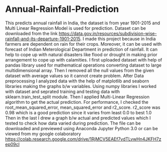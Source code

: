 # Annual-Rainfall-Prediction
This predicts annual rainfall in India, the dataset is from year 1901-2015 and Multi Linear Regression Model is used for prediction.
Dataset can be downloaded from the link https://data.gov.in/resources/subdivision-wise-rainfall-and-its-departure-1901-2015.
I made this project because in India farmers are dependent on rain for their crops.
Moreover, it can be used with forecast of Indian Meterological Department in prediction of rainfall.
It can help to cope up with natural disasters like flood or drought in making prior arrangement to cope up with calamities.
I first uploaded dataset with help of pandas library used for mathematical operations converting dataset to large multidimensional array.
Then I removed all the null values from the given dataset with average values so it cannot create problem.
After Data preprocessing I analyzed data with the help of matplotlib and seaborn libraries making the graphs b/w variables.
Using numpy libraries I worked with dataset and seprated training and testing data with sklearn.train_test_split module.
Then I applied Multi-Linear Regression algorithm to get the actual prediction.
For performance, I checked the root_mean_squared_error, mean_squared_error and r2_score.
r2_score was 0.98 which is a good prediction since it varies from least 0.0 to best 1.0
Then in the last I drew a graph b/w actual and predicted values which I tested to check how data varied during prediction.
The file can be downloaded and previewed using Anaconda Jupyter Python 3.0 or can be viewed from my google colaboratory https://colab.research.google.com/drive/1RjMCV5EAEf7vdTLvwHn4JKFH7zep09cl
